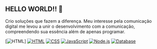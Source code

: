 ## HELLO WORLD!! 👋

Crio soluções que fazem a diferença. Meu interesse pela comunicação digital me levou a unir o desenvolvimento com a comunicação, compreendendo sua essência além de apenas programar.

[![HTML](https://i.postimg.cc/3wcxjS7g/icons8-html-48.png)]
[![HTML](https://img.shields.io/badge/-HTML-FF5733?style=flat-square&logo=html5&logoColor=ffffff)](https://developer.mozilla.org/en-US/docs/Web/HTML)
[![CSS](https://img.shields.io/badge/-CSS-4A90E2?style=flat-square&logo=css3&logoColor=ffffff)](https://developer.mozilla.org/en-US/docs/Web/CSS)
[![JavaScript](https://img.shields.io/badge/-JavaScript-F7DF1E?style=flat-square&logo=javascript&logoColor=000000)](https://developer.mozilla.org/en-US/docs/Web/JavaScript)
[![Node.js](https://img.shields.io/badge/-Node.js-339933?style=flat-square&logo=node.js&logoColor=ffffff)](https://nodejs.org/)
[![Database](https://img.shields.io/badge/-Database-3E7B7B?style=flat-square&logo=database&logoColor=ffffff)](https://en.wikipedia.org/wiki/Database)


